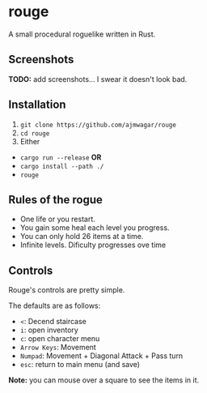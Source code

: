 # rouge

A small procedural roguelike written in Rust.

## Screenshots 

__TODO:__ add screenshots... I swear it doesn't look bad.

## Installation

1. `git clone https://github.com/ajmwagar/rouge`
2. `cd rouge`
3. Either
- `cargo run --release`
__OR__
- `cargo install --path ./`
- `rouge`

## Rules of the rogue

- One life or you restart.
- You gain some heal each level you progress.
- You can only hold 26 items at a time.
- Infinite levels. Dificulty progresses ove time

## Controls

Rouge's controls are pretty simple.

The defaults are as follows:

- `<`: Decend staircase
- `i`: open inventory
- `c`: open character menu
- `Arrow Keys`: Movement
- `Numpad`: Movement + Diagonal Attack + Pass turn
- `esc`: return to main menu (and save)

__Note:__ you can mouse over a square to see the items in it.


